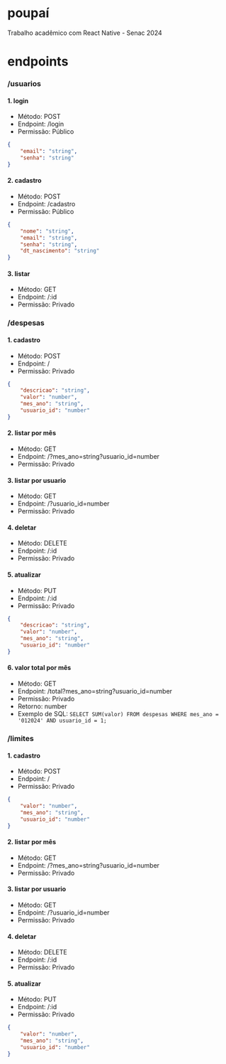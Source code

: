 # poupaí
Trabalho acadêmico com React Native - Senac 2024

# endpoints
### /usuarios
#### 1. login
- Método: POST
- Endpoint: /login
- Permissão: Público
```json
{
    "email": "string",
    "senha": "string"
}
```
#### 2. cadastro
- Método: POST
- Endpoint: /cadastro
- Permissão: Público
```json
{
    "nome": "string",
    "email": "string",
    "senha": "string",
    "dt_nascimento": "string"
}
```
#### 3. listar
- Método: GET
- Endpoint: /:id
- Permissão: Privado
### /despesas
#### 1. cadastro
- Método: POST
- Endpoint: /
- Permissão: Privado
```json
{
    "descricao": "string",
    "valor": "number",
    "mes_ano": "string",
    "usuario_id": "number"
}
```
#### 2. listar por mês
- Método: GET
- Endpoint: /?mes_ano=string?usuario_id=number
- Permissão: Privado
#### 3. listar por usuario
- Método: GET
- Endpoint: /?usuario_id=number
- Permissão: Privado
#### 4. deletar
- Método: DELETE
- Endpoint: /:id
- Permissão: Privado
#### 5. atualizar
- Método: PUT
- Endpoint: /:id
- Permissão: Privado
```json
{
    "descricao": "string",
    "valor": "number",
    "mes_ano": "string",
    "usuario_id": "number"
}
```
#### 6. valor total por mês
- Método: GET
- Endpoint: /total?mes_ano=string?usuario_id=number
- Permissão: Privado
- Retorno: number
- Exemplo de SQL: `SELECT SUM(valor) FROM despesas WHERE mes_ano = '012024' AND usuario_id = 1;` 
### /limites
#### 1. cadastro
- Método: POST
- Endpoint: /
- Permissão: Privado
```json
{
    "valor": "number",
    "mes_ano": "string",
    "usuario_id": "number"
}
```
#### 2. listar por mês
- Método: GET
- Endpoint: /?mes_ano=string?usuario_id=number
- Permissão: Privado
#### 3. listar por usuario
- Método: GET
- Endpoint: /?usuario_id=number
- Permissão: Privado
#### 4. deletar
- Método: DELETE
- Endpoint: /:id
- Permissão: Privado
#### 5. atualizar
- Método: PUT
- Endpoint: /:id
- Permissão: Privado
```json
{
    "valor": "number",
    "mes_ano": "string",
    "usuario_id": "number"
}
```

